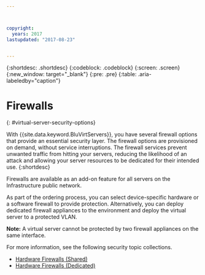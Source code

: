 ```yaml
---



copyright:
  years: 2017
lastupdated: "2017-08-23"


---
```


{:shortdesc: .shortdesc}
{:codeblock: .codeblock}
{:screen: .screen}
{:new_window: target="_blank"}
{:pre: .pre}
{:table: .aria-labeledby="caption"}


# Firewalls
{: #virtual-server-security-options}

With {{site.data.keyword.BluVirtServers}}, you have several firewall options that provide an essential security layer.  The firewall options are provisioned on demand, without service interruptions. The firewall services prevent unwanted traffic from hitting your servers, reducing the likelihood of an attack and allowing your server resources to be dedicated for their intended use.
{:shortdesc}

Firewalls are available as an add-on feature for all servers on the Infrastructure public network.

As part of the ordering process, you can select device-specific hardware or a software firewall to provide protection. Alternatively, you can deploy dedicated firewall appliances to the environment and deploy the virtual server to a protected VLAN.  

**Note:** A virtual server cannot be protected by two firewall appliances on the same interface. 

For more information, see the following security topic collections.

* [Hardware Firewalls (Shared)](/docs/infrastructure/hardware-firewall-shared/getting-started.html)
* [Hardware Firewalls (Dedicated)](/docs/infrastructure/hardware-firewall-dedicated/getting-started.html)
